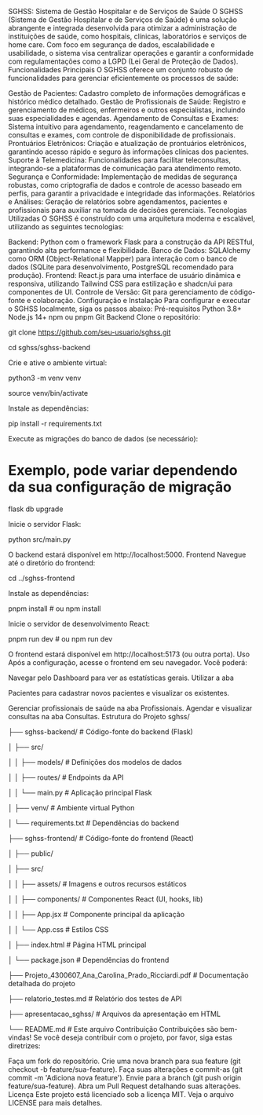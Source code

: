 SGHSS: Sistema de Gestão Hospitalar e de Serviços de Saúde
O SGHSS (Sistema de Gestão Hospitalar e de Serviços de Saúde) é uma solução abrangente e integrada desenvolvida para otimizar a administração de instituições de saúde, como hospitais, clínicas, laboratórios e serviços de home care. Com foco em segurança de dados, escalabilidade e usabilidade, o sistema visa centralizar operações e garantir a conformidade com regulamentações como a LGPD (Lei Geral de Proteção de Dados).
Funcionalidades Principais
O SGHSS oferece um conjunto robusto de funcionalidades para gerenciar eficientemente os processos de saúde:

Gestão de Pacientes: Cadastro completo de informações demográficas e histórico médico detalhado.
Gestão de Profissionais de Saúde: Registro e gerenciamento de médicos, enfermeiros e outros especialistas, incluindo suas especialidades e agendas.
Agendamento de Consultas e Exames: Sistema intuitivo para agendamento, reagendamento e cancelamento de consultas e exames, com controle de disponibilidade de profissionais.
Prontuários Eletrônicos: Criação e atualização de prontuários eletrônicos, garantindo acesso rápido e seguro às informações clínicas dos pacientes.
Suporte à Telemedicina: Funcionalidades para facilitar teleconsultas, integrando-se a plataformas de comunicação para atendimento remoto.
Segurança e Conformidade: Implementação de medidas de segurança robustas, como criptografia de dados e controle de acesso baseado em perfis, para garantir a privacidade e integridade das informações.
Relatórios e Análises: Geração de relatórios sobre agendamentos, pacientes e profissionais para auxiliar na tomada de decisões gerenciais.
Tecnologias Utilizadas
O SGHSS é construído com uma arquitetura moderna e escalável, utilizando as seguintes tecnologias:

Backend: Python com o framework Flask para a construção da API RESTful, garantindo alta performance e flexibilidade.
Banco de Dados: SQLAlchemy como ORM (Object-Relational Mapper) para interação com o banco de dados (SQLite para desenvolvimento, PostgreSQL recomendado para produção).
Frontend: React.js para uma interface de usuário dinâmica e responsiva, utilizando Tailwind CSS para estilização e shadcn/ui para componentes de UI.
Controle de Versão: Git para gerenciamento de código-fonte e colaboração.
Configuração e Instalação
Para configurar e executar o SGHSS localmente, siga os passos abaixo:
Pré-requisitos
Python 3.8+
Node.js 14+
npm ou pnpm
Git
Backend
Clone o repositório:

git clone https://github.com/seu-usuario/sghss.git

cd sghss/sghss-backend

Crie e ative o ambiente virtual:

python3 -m venv venv

source venv/bin/activate

Instale as dependências:

pip install -r requirements.txt

Execute as migrações do banco de dados (se necessário):

# Exemplo, pode variar dependendo da sua configuração de migração

flask db upgrade

Inicie o servidor Flask:

python src/main.py

O backend estará disponível em http://localhost:5000.
Frontend
Navegue até o diretório do frontend:

cd ../sghss-frontend

Instale as dependências:

pnpm install # ou npm install

Inicie o servidor de desenvolvimento React:

pnpm run dev # ou npm run dev

O frontend estará disponível em http://localhost:5173 (ou outra porta).
Uso
Após a configuração, acesse o frontend em seu navegador. Você poderá:

Navegar pelo Dashboard para ver as estatísticas gerais.
Utilizar a aba

Pacientes para cadastrar novos pacientes e visualizar os existentes.

Gerenciar profissionais de saúde na aba Profissionais.
Agendar e visualizar consultas na aba Consultas.
Estrutura do Projeto
sghss/

├── sghss-backend/          # Código-fonte do backend (Flask)

│   ├── src/

│   │   ├── models/         # Definições dos modelos de dados

│   │   ├── routes/         # Endpoints da API

│   │   └── main.py         # Aplicação principal Flask

│   ├── venv/               # Ambiente virtual Python

│   └── requirements.txt    # Dependências do backend

├── sghss-frontend/         # Código-fonte do frontend (React)

│   ├── public/

│   ├── src/

│   │   ├── assets/         # Imagens e outros recursos estáticos

│   │   ├── components/     # Componentes React (UI, hooks, lib)

│   │   ├── App.jsx         # Componente principal da aplicação

│   │   └── App.css         # Estilos CSS

│   ├── index.html          # Página HTML principal

│   └── package.json        # Dependências do frontend

├── Projeto_4300607_Ana_Carolina_Prado_Ricciardi.pdf # Documentação detalhada do projeto

├── relatorio_testes.md     # Relatório dos testes de API

├── apresentacao_sghss/     # Arquivos da apresentação em HTML

└── README.md               # Este arquivo
Contribuição
Contribuições são bem-vindas! Se você deseja contribuir com o projeto, por favor, siga estas diretrizes:

Faça um fork do repositório.
Crie uma nova branch para sua feature (git checkout -b feature/sua-feature).
Faça suas alterações e commit-as (git commit -m 'Adiciona nova feature').
Envie para a branch (git push origin feature/sua-feature).
Abra um Pull Request detalhando suas alterações.
Licença
Este projeto está licenciado sob a licença MIT. Veja o arquivo LICENSE para mais detalhes.
